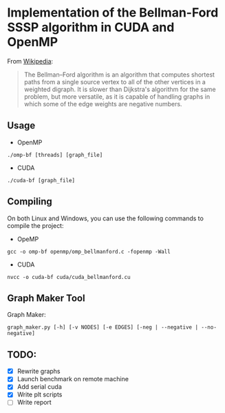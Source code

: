# Implementation of the Bellman-Ford SSSP algorithm in CUDA and OpenMP

From [Wikipedia](https://en.wikipedia.org/wiki/Bellman%E2%80%93Ford_algorithm):

> The Bellman–Ford algorithm is an algorithm that computes shortest paths from a single source vertex to all of the other vertices in a weighted digraph.
> It is slower than Dijkstra's algorithm for the same problem, but more versatile, as it is capable of handling graphs in which some of the edge weights are negative numbers.

## Usage
- OpenMP
```
./omp-bf [threads] [graph_file]
```
- CUDA
```
./cuda-bf [graph_file]
```

## Compiling
On both Linux and Windows, you can use the following commands to compile the project:
- OpeMP
```
gcc -o omp-bf openmp/omp_bellmanford.c -fopenmp -Wall
```
- CUDA
```
nvcc -o cuda-bf cuda/cuda_bellmanford.cu
```
## Graph Maker Tool
Graph Maker:
```
graph_maker.py [-h] [-v NODES] [-e EDGES] [-neg | --negative | --no-negative]
```

## TODO:
- [x] Rewrite graphs
- [x] Launch benchmark on remote machine
- [x] Add serial cuda
- [x] Write plt scripts
- [ ] Write report
